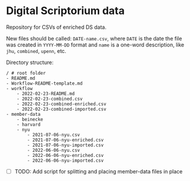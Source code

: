 # Digital Scriptorium data

Repository for CSVs of enriched DS data.

New files should be called: `DATE-name.csv`, where `DATE` is the date the file was created in `YYYY-MM-DD` format and `name` is a one-word description, like `jhu`, `combined`, `upenn`, etc.

Directory structure:

```text
/ # root folder
- README.md
- Workflow-README-template.md
- workflow
    - 2022-02-23-README.md
    - 2022-02-23-combined.csv
    - 2022-02-23-combined-enriched.csv
    - 2022-02-23-combined-imported.csv
- member-data
    - beinecke
    - harvard
    - nyu
        - 2021-07-06-nyu.csv
        - 2021-07-06-nyu-enriched.csv
        - 2021-07-06-nyu-imported.csv
        - 2022-06-06-nyu.csv
        - 2022-06-06-nyu-enriched.csv
        - 2022-06-06-nyu-imported.csv
  ```
  
  - [ ] TODO: Add script for splitting and placing member-data files in place
